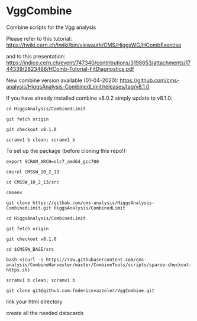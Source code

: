# VggCombine
Combine scripts for the Vgg analysis

Please refer to this tutorial: https://twiki.cern.ch/twiki/bin/viewauth/CMS/HiggsWG/HCombExercise

and to this presentation: https://indico.cern.ch/event/747340/contributions/3198653/attachments/1744339/2823486/HComb-Tutorial-FitDiagnostics.pdf

New combine version available (01-04-2020): https://github.com/cms-analysis/HiggsAnalysis-CombinedLimit/releases/tag/v8.1.0

If you have already installed combine v8.0.2 simply update to v8.1.0:

`cd HiggsAnalysis/CombinedLimit`

`git fetch origin`

`git checkout v8.1.0`

`scramv1 b clean; scramv1 b`

To set up the package (before cloning this repo!):

`export SCRAM_ARCH=slc7_amd64_gcc700`

`cmsrel CMSSW_10_2_13`

`cd CMSSW_10_2_13/src`

`cmsenv`

`git clone https://github.com/cms-analysis/HiggsAnalysis-CombinedLimit.git HiggsAnalysis/CombinedLimit`

`cd HiggsAnalysis/CombinedLimit`

`git fetch origin`

`git checkout v8.1.0`

`cd $CMSSW_BASE/src`

`bash <(curl -s https://raw.githubusercontent.com/cms-analysis/CombineHarvester/master/CombineTools/scripts/sparse-checkout-https.sh)`

`scramv1 b clean; scramv1 b`

`git clone git@github.com:federicovazzoler/VggCombine.git`

link your html directory

create all the needed datacards
